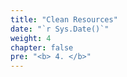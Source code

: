 ```yaml
---
title: "Clean Resources"
date: "`r Sys.Date()`"
weight: 4
chapter: false
pre: "<b> 4. </b>"
---
```

